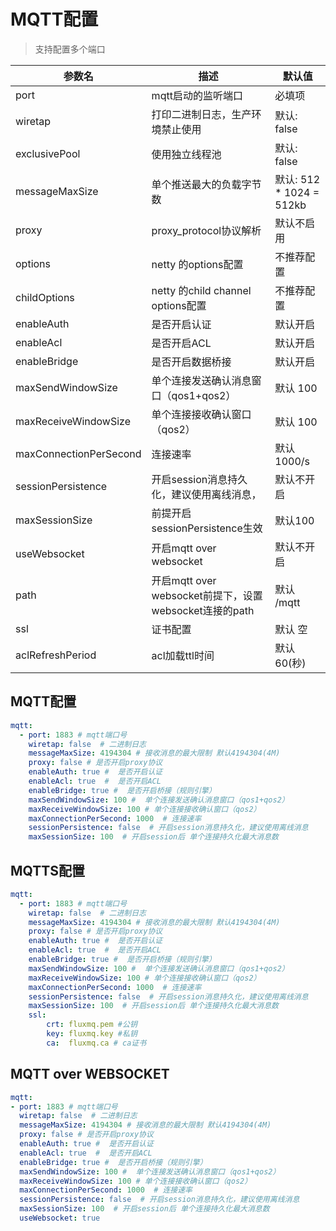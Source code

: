 # MQTT配置
> 支持配置多个端口

| 参数名                    | 描述                                          | 默认值                     |
|------------------------|---------------------------------------------|-------------------------|
| port                   | mqtt启动的监听端口                                 | 必填项                     |
| wiretap                | 打印二进制日志，生产环境禁止使用                            | 默认: false               |
| exclusivePool                | 使用独立线程池                                     | 默认: false               |
| messageMaxSize         | 单个推送最大的负载字节数                                | 默认:  512 * 1024 = 512kb |
| proxy                  | proxy_protocol协议解析                          | 默认不启用                   |
| options                | netty 的options配置                            | 不推荐配置                   |
| childOptions           | netty 的child channel options配置              | 不推荐配置                   |
| enableAuth             | 是否开启认证                                      | 默认开启                    |
| enableAcl              | 是否开启ACL                                     | 默认开启                    |
| enableBridge           | 是否开启数据桥接                                    | 默认开启                    |
| maxSendWindowSize      | 单个连接发送确认消息窗口（qos1+qos2）                     | 默认 100                  |
| maxReceiveWindowSize   | 单个连接接收确认窗口（qos2）                            | 默认 100                  |
| maxConnectionPerSecond | 连接速率                                        | 默认 1000/s               |
| sessionPersistence     | 开启session消息持久化，建议使用离线消息，                    | 默认不开启                   |
| maxSessionSize         | 前提开启sessionPersistence生效                    | 默认100                   |
| useWebsocket           | 开启mqtt over websocket                       | 默认不开启                   |
| path                   | 开启mqtt over websocket前提下，设置websocket连接的path | 默认 /mqtt                |
| ssl                   | 证书配置                                        | 默认 空                    |
| aclRefreshPeriod                   | acl加载ttl时间                                  | 默认 60(秒)                |

## MQTT配置

```yaml
mqtt:
  - port: 1883 # mqtt端口号
    wiretap: false  # 二进制日志
    messageMaxSize: 4194304 # 接收消息的最大限制 默认4194304(4M)
    proxy: false # 是否开启proxy协议
    enableAuth: true #  是否开启认证
    enableAcl: true  #  是否开启ACL  
    enableBridge: true #  是否开启桥接（规则引擎） 
    maxSendWindowSize: 100 #  单个连接发送确认消息窗口（qos1+qos2）
    maxReceiveWindowSize: 100 # 单个连接接收确认窗口（qos2）
    maxConnectionPerSecond: 1000  # 连接速率 
    sessionPersistence: false  # 开启session消息持久化，建议使用离线消息
    maxSessionSize: 100  # 开启session后 单个连接持久化最大消息数
```
## MQTTS配置

```yaml
mqtt:
  - port: 1883 # mqtt端口号
    wiretap: false  # 二进制日志
    messageMaxSize: 4194304 # 接收消息的最大限制 默认4194304(4M)
    proxy: false # 是否开启proxy协议
    enableAuth: true #  是否开启认证
    enableAcl: true  #  是否开启ACL  
    enableBridge: true #  是否开启桥接（规则引擎） 
    maxSendWindowSize: 100 #  单个连接发送确认消息窗口（qos1+qos2）
    maxReceiveWindowSize: 100 # 单个连接接收确认窗口（qos2）
    maxConnectionPerSecond: 1000  # 连接速率 
    sessionPersistence: false  # 开启session消息持久化，建议使用离线消息
    maxSessionSize: 100  # 开启session后 单个连接持久化最大消息数
    ssl:
        crt: fluxmq.pem #公钥
        key: fluxmq.key #私钥
        ca:  fluxmq.ca # ca证书
```
## MQTT over WEBSOCKET

```yaml
mqtt:
- port: 1883 # mqtt端口号
  wiretap: false  # 二进制日志
  messageMaxSize: 4194304 # 接收消息的最大限制 默认4194304(4M)
  proxy: false # 是否开启proxy协议
  enableAuth: true #  是否开启认证
  enableAcl: true  #  是否开启ACL  
  enableBridge: true #  是否开启桥接（规则引擎）
  maxSendWindowSize: 100 #  单个连接发送确认消息窗口（qos1+qos2）
  maxReceiveWindowSize: 100 # 单个连接接收确认窗口（qos2）
  maxConnectionPerSecond: 1000  # 连接速率
  sessionPersistence: false  # 开启session消息持久化，建议使用离线消息
  maxSessionSize: 100  # 开启session后 单个连接持久化最大消息数
  useWebsocket: true
  
```


